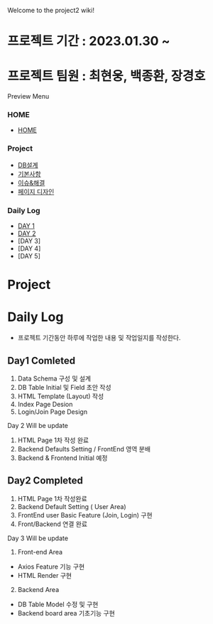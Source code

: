 Welcome to the project2 wiki!

# 프로젝트 기간 : 2023.01.30 ~
# 프로젝트 팀원 : 최현웅, 백종환, 장경호

Preview Menu
### HOME
* [HOME](https://github.com/100space/project2)

### Project
* [DB설계](https://github.com/100space/project2/wiki/%5BDB%EC%84%A4%EA%B3%84%5D)
* [기본사항](https://github.com/100space/project2/wiki/%5B%EA%B8%B0%EB%B3%B8%EC%82%AC%ED%95%AD%5D)
* [이슈&해결](https://github.com/100space/project2/wiki/%5B%EC%9D%B4%EC%8A%88&%ED%95%B4%EA%B2%B0%5D)
* [페이지 디자인](https://github.com/100space/project2/wiki/%5B%ED%8E%98%EC%9D%B4%EC%A7%80-%EB%94%94%EC%9E%90%EC%9D%B8%5D)

### Daily Log
* [DAY 1](https://github.com/100space/project2/wiki/Day-1#daily-log---project-1%EC%9D%BC%EC%B0%A8)
* [DAY 2](https://github.com/100space/project2/wiki/Daily-Log---Project-2%EC%9D%BC%EC%B0%A8#daily-log---project-2%EC%9D%BC%EC%B0%A8)
* [DAY 3]
* [DAY 4]
* [DAY 5]

# Project

# Daily Log
- 프로젝트 기간동안 하루에 작업한 내용 및 작업일지를 작성한다.

## Day1 Comleted 

1) Data Schema 구성 및 설계
2) DB Table Initial 및 Field 초안 작성
3) HTML Template (Layout) 작성
4) Index Page Desion
5) Login/Join Page Design

Day 2 Will be update
1) HTML Page 1차 작성 완료
2) Backend Defaults Setting / FrontEnd 영역 분배
3) Backend & Frontend Initial 예정

## Day2 Completed

1) HTML Page 1차 작성완료
2) Backend Default Setting ( User Area) 
3) FrontEnd user Basic Feature (Join, Login) 구현
4) Front/Backend 연결 완료

Day 3 Will be update
1) Front-end Area
- Axios Feature 기능 구현
- HTML Render 구현
2) Backend Area
- DB Table Model 수정 및 구현
- Backend board area 기초기능 구현 



